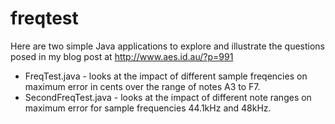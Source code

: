 freqtest
========

Here are two simple Java applications to explore and illustrate the questions posed in my blog post at http://www.aes.id.au/?p=991

* FreqTest.java - looks at the impact of different sample freqencies on maximum error in cents over the range of notes A3 to F7.
* SecondFreqTest.java - looks at the impact of different note ranges on maximum error for sample frequencies 44.1kHz and 48kHz.

